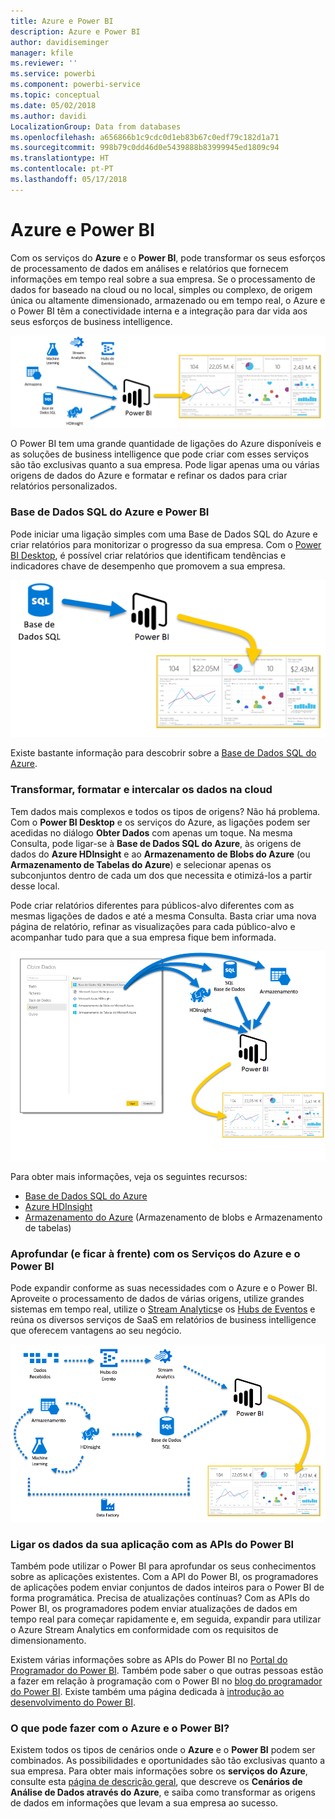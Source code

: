 ```yaml
---
title: Azure e Power BI
description: Azure e Power BI
author: davidiseminger
manager: kfile
ms.reviewer: ''
ms.service: powerbi
ms.component: powerbi-service
ms.topic: conceptual
ms.date: 05/02/2018
ms.author: davidi
LocalizationGroup: Data from databases
ms.openlocfilehash: a656866b1c9cdc0d1eb83b67c0edf79c182d1a71
ms.sourcegitcommit: 998b79c0dd46d0e5439888b83999945ed1809c94
ms.translationtype: HT
ms.contentlocale: pt-PT
ms.lasthandoff: 05/17/2018
---
```

# <a name="azure-and-power-bi"></a>Azure e Power BI
Com os serviços do **Azure** e o **Power BI**, pode transformar os seus esforços de processamento de dados em análises e relatórios que fornecem informações em tempo real sobre a sua empresa. Se o processamento de dados for baseado na cloud ou no local, simples ou complexo, de origem única ou altamente dimensionado, armazenado ou em tempo real, o Azure e o Power BI têm a conectividade interna e a integração para dar vida aos seus esforços de business intelligence.

![](media/service-azure-and-power-bi/azure_1.png)

O Power BI tem uma grande quantidade de ligações do Azure disponíveis e as soluções de business intelligence que pode criar com esses serviços são tão exclusivas quanto a sua empresa. Pode ligar apenas uma ou várias origens de dados do Azure e formatar e refinar os dados para criar relatórios personalizados.

### <a name="azure-sql-database-and-power-bi"></a>Base de Dados SQL do Azure e Power BI
Pode iniciar uma ligação simples com uma Base de Dados SQL do Azure e criar relatórios para monitorizar o progresso da sua empresa. Com o [Power BI Desktop](desktop-getting-started.md), é possível criar relatórios que identificam tendências e indicadores chave de desempenho que promovem a sua empresa.

![](media/service-azure-and-power-bi/azure_2_sqltopbi.png)

Existe bastante informação para descobrir sobre a [Base de Dados SQL do Azure](http://azure.microsoft.com/services/sql-database/).

### <a name="transform-shape-and-merge-your-cloud-data"></a>Transformar, formatar e intercalar os dados na cloud
Tem dados mais complexos e todos os tipos de origens? Não há problema. Com o **Power BI Desktop** e os serviços do Azure, as ligações podem ser acedidas no diálogo **Obter Dados** com apenas um toque. Na mesma Consulta, pode ligar-se à **Base de Dados SQL do Azure**, às origens de dados do **Azure HDInsight** e ao **Armazenamento de Blobs do Azure** (ou **Armazenamento de Tabelas do Azure**) e selecionar apenas os subconjuntos dentro de cada um dos que necessita e otimizá-los a partir desse local.

Pode criar relatórios diferentes para públicos-alvo diferentes com as mesmas ligações de dados e até a mesma Consulta. Basta criar uma nova página de relatório, refinar as visualizações para cada público-alvo e acompanhar tudo para que a sua empresa fique bem informada.

![](media/service-azure-and-power-bi/azure_3_multipletopbi.png)

Para obter mais informações, veja os seguintes recursos:

* [Base de Dados SQL do Azure](http://azure.microsoft.com/services/sql-database/)
* [Azure HDInsight](http://azure.microsoft.com/services/hdinsight/)
* [Armazenamento do Azure](http://azure.microsoft.com/services/storage/) (Armazenamento de blobs e Armazenamento de tabelas)

### <a name="get-complex-and-ahead-using-azure-services-and-power-bi"></a>Aprofundar (e ficar à frente) com os Serviços do Azure e o Power BI
Pode expandir conforme as suas necessidades com o Azure e o Power BI. Aproveite o processamento de dados de várias origens, utilize grandes sistemas em tempo real, utilize o [Stream Analytics](http://azure.microsoft.com/services/stream-analytics/)e os [Hubs de Eventos](http://azure.microsoft.com/services/event-hubs/) e reúna os diversos serviços de SaaS em relatórios de business intelligence que oferecem vantagens ao seu negócio.

![](media/service-azure-and-power-bi/azure_4_complex.png)

### <a name="connect-your-app-data-using-power-bi-apis"></a>Ligar os dados da sua aplicação com as APIs do Power BI
Também pode utilizar o Power BI para aprofundar os seus conhecimentos sobre as aplicações existentes. Com a API do Power BI, os programadores de aplicações podem enviar conjuntos de dados inteiros para o Power BI de forma programática. Precisa de atualizações contínuas? Com as APIs do Power BI, os programadores podem enviar atualizações de dados em tempo real para começar rapidamente e, em seguida, expandir para utilizar o Azure Stream Analytics em conformidade com os requisitos de dimensionamento.

Existem várias informações sobre as APIs do Power BI no [Portal do Programador do Power BI](http://dev.powerbi.com). Também pode saber o que outras pessoas estão a fazer em relação à programação com o Power BI no [blog do programador do Power BI](http://blogs.msdn.com/powerbidev). Existe também uma página dedicada à [introdução ao desenvolvimento do Power BI](https://msdn.microsoft.com/library/dn889824.aspx).

### <a name="what-could-you-do-with-azure-and-power-bi"></a>O que pode fazer com o Azure e o Power BI?
Existem todos os tipos de cenários onde o **Azure** e o **Power BI** podem ser combinados. As possibilidades e oportunidades são tão exclusivas quanto a sua empresa. Para obter mais informações sobre os **serviços do Azure**, consulte esta [página de descrição geral](http://go.microsoft.com/fwlink/?LinkId=535031&clcid=0x409), que descreve os **Cenários de Análise de Dados através do Azure**, e saiba como transformar as origens de dados em informações que levam a sua empresa ao sucesso.

